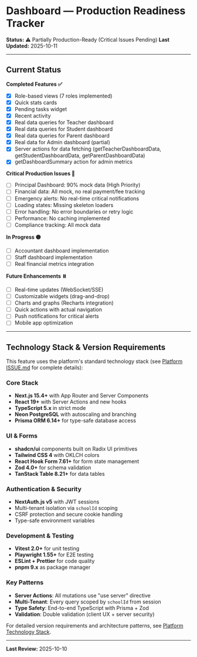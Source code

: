 # Dashboard — Production Readiness Tracker

**Status:** ⚠️ Partially Production-Ready (Critical Issues Pending)
**Last Updated:** 2025-10-11

---

## Current Status

**Completed Features ✅**
- [x] Role-based views (7 roles implemented)
- [x] Quick stats cards
- [x] Pending tasks widget
- [x] Recent activity
- [x] Real data queries for Teacher dashboard
- [x] Real data queries for Student dashboard
- [x] Real data queries for Parent dashboard
- [x] Real data for Admin dashboard (partial)
- [x] Server actions for data fetching (getTeacherDashboardData, getStudentDashboardData, getParentDashboardData)
- [x] getDashboardSummary action for admin metrics

**Critical Production Issues 🔴**
- [ ] Principal Dashboard: 90% mock data (High Priority)
- [ ] Financial data: All mock, no real payment/fee tracking
- [ ] Emergency alerts: No real-time critical notifications
- [ ] Loading states: Missing skeleton loaders
- [ ] Error handling: No error boundaries or retry logic
- [ ] Performance: No caching implemented
- [ ] Compliance tracking: All mock data

**In Progress 🟡**
- [ ] Accountant dashboard implementation
- [ ] Staff dashboard implementation
- [ ] Real financial metrics integration

**Future Enhancements ⏸️**
- [ ] Real-time updates (WebSocket/SSE)
- [ ] Customizable widgets (drag-and-drop)
- [ ] Charts and graphs (Recharts integration)
- [ ] Quick actions with actual navigation
- [ ] Push notifications for critical alerts
- [ ] Mobile app optimization

---

## Technology Stack & Version Requirements

This feature uses the platform's standard technology stack (see [Platform ISSUE.md](../ISSUE.md#technology-stack--version-requirements) for complete details):

### Core Stack
- **Next.js 15.4+** with App Router and Server Components
- **React 19+** with Server Actions and new hooks
- **TypeScript 5.x** in strict mode
- **Neon PostgreSQL** with autoscaling and branching
- **Prisma ORM 6.14+** for type-safe database access

### UI & Forms
- **shadcn/ui** components built on Radix UI primitives
- **Tailwind CSS 4** with OKLCH colors
- **React Hook Form 7.61+** for form state management
- **Zod 4.0+** for schema validation
- **TanStack Table 8.21+** for data tables

### Authentication & Security
- **NextAuth.js v5** with JWT sessions
- Multi-tenant isolation via `schoolId` scoping
- CSRF protection and secure cookie handling
- Type-safe environment variables

### Development & Testing
- **Vitest 2.0+** for unit testing
- **Playwright 1.55+** for E2E testing
- **ESLint + Prettier** for code quality
- **pnpm 9.x** as package manager

### Key Patterns
- **Server Actions**: All mutations use "use server" directive
- **Multi-Tenant**: Every query scoped by `schoolId` from session
- **Type Safety**: End-to-end TypeScript with Prisma + Zod
- **Validation**: Double validation (client UX + server security)

For detailed version requirements and architecture patterns, see [Platform Technology Stack](../ISSUE.md#technology-stack--version-requirements).

---

**Last Review:** 2025-10-10
